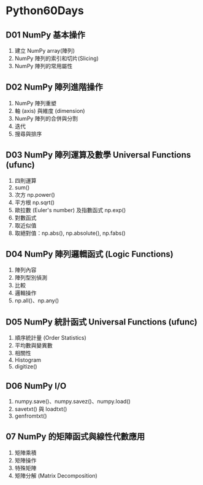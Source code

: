 # Python60Days
## D01 NumPy 基本操作
1. 建立 NumPy array(陣列)
2. NumPy 陣列的索引和切片(Slicing)
3. NumPy 陣列的常用屬性
## D02 NumPy 陣列進階操作
1. NumPy 陣列重塑
2. 軸 (axis) 與維度 (dimension)
3. NumPy 陣列的合併與分割
4. 迭代
5. 搜尋與排序
## D03 NumPy 陣列運算及數學 Universal Functions (ufunc)
1. 四則運算
2. sum()
3. 次方 np.power()
4. 平方根 np.sqrt()
5. 歐拉數 (Euler's number) 及指數函式 np.exp()
6. 對數函式
7. 取近似值
8. 取絕對值：np.abs(), np.absolute(), np.fabs()
## D04 NumPy 陣列邏輯函式 (Logic Functions)
1. 陣列內容
2. 陣列型別偵測
3. 比較
4. 邏輯操作
5. np.all()、np.any()
## D05 NumPy 統計函式 Universal Functions (ufunc)
1. 順序統計量 (Order Statistics)
2. 平均數與變異數
3. 相關性
4. Histogram
5. digitize()
## D06 NumPy I/O
1. numpy.save()、numpy.savez()、numpy.load()
2. savetxt() 與 loadtxt()
3. genfromtxt()
## 07 NumPy 的矩陣函式與線性代數應用
1. 矩陣乘積
2. 矩陣操作
3. 特殊矩陣
4. 矩陣分解 (Matrix Decomposition)